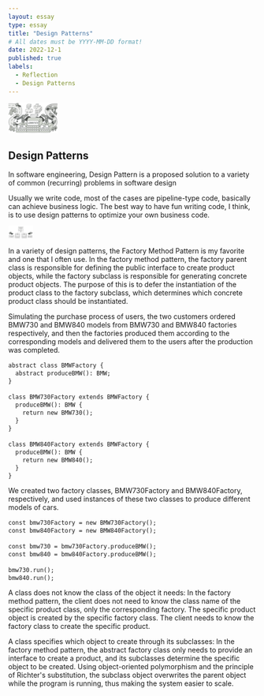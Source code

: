 ```yaml
---
layout: essay
type: essay
title: "Design Patterns"
# All dates must be YYYY-MM-DD format!
date: 2022-12-1
published: true
labels:
  - Reflection
  - Design Patterns
---
```


<img class="img-fluid" src="../img/Factory1.png" width="100px">

## Design Patterns
In software engineering, Design Pattern is a proposed solution to a variety of common (recurring) problems in software design

Usually we write code, most of the cases are pipeline-type code, basically can achieve business logic. The best way to have fun writing code, I think, is to use design patterns to optimize your own business code.

<img class="img-fluid" src="../img/Factory2.png" width="50px">

In a variety of design patterns, the Factory Method Pattern is my favorite and one that I often use. In the factory method pattern, the factory parent class is responsible for defining the public interface to create product objects, while the factory subclass is responsible for generating concrete product objects. The purpose of this is to defer the instantiation of the product class to the factory subclass, which determines which concrete product class should be instantiated.

Simulating the purchase process of users, the two customers ordered BMW730 and BMW840 models from BMW730 and BMW840 factories respectively, and then the factories produced them according to the corresponding models and delivered them to the users after the production was completed.

```
abstract class BMWFactory {
  abstract produceBMW(): BMW;
}

class BMW730Factory extends BMWFactory {
  produceBMW(): BMW {
    return new BMW730();
  }
}

class BMW840Factory extends BMWFactory {
  produceBMW(): BMW {
    return new BMW840();
  }
}
```

We created two factory classes, BMW730Factory and BMW840Factory, respectively, and used instances of these two classes to produce different models of cars.

```
const bmw730Factory = new BMW730Factory();
const bmw840Factory = new BMW840Factory();

const bmw730 = bmw730Factory.produceBMW();
const bmw840 = bmw840Factory.produceBMW();

bmw730.run();
bmw840.run();
```
A class does not know the class of the object it needs: In the factory method pattern, the client does not need to know the class name of the specific product class, only the corresponding factory. The specific product object is created by the specific factory class. The client needs to know the factory class to create the specific product.

A class specifies which object to create through its subclasses: In the factory method pattern, the abstract factory class only needs to provide an interface to create a product, and its subclasses determine the specific object to be created. Using object-oriented polymorphism and the principle of Richter's substitution, the subclass object overwrites the parent object while the program is running, thus making the system easier to scale.
